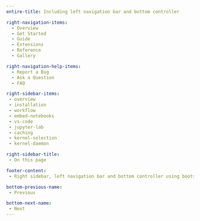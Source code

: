 ```yaml
---
entire-title: Including left navigation bar and bottom controller

right-navigation-items: 
  - Overview
  - Get Started
  - Guide
  - Extensions
  - Reference
  - Gallery

right-navigation-help-items:
  - Report a Bug
  - Ask a Question
  - FAQ

right-sidebar-items:
 - overview
 - installation
 - workflow
 - embed-notebooks
 - vs-code
 - jupyter-lab
 - caching
 - kernel-selection
 - kernel-daemon

right-sidebar-title:
 - On this page

footer-content:
 - Right sidebar, left navigation bar and bottom controller using bootstrap 5.3

bottom-previous-name:
 - Previous

bottom-next-name:
 - Next
---
```

